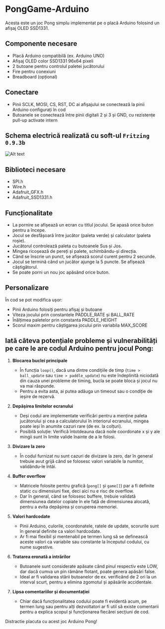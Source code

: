 # PongGame-Arduino 

Acesta este un joc Pong simplu implementat pe o placă Arduino folosind un afișaj OLED SSD1331.

## Componente necesare

- Placă Arduino compatibilă (ex. Arduino UNO)
- Afișaj OLED color SSD1331 96x64 pixeli
- 2 butoane pentru controlul paletei jucătorului
- Fire pentru conexiuni
- Breadboard (opțional)

## Conectare

- Pinii SCLK, MOSI, CS, RST, DC ai afișajului se conectează la pinii Arduino configurați în cod
- Butoanele se conectează între pinii digitali 2 și 3 și GND, cu rezistențe pull-up activate intern

## Schema electrică realizată cu soft-ul `Fritzing 0.9.3b`

![Alt text](URL "https://github.com/ionescuionut1708/PongGame-Arduino/blob/main/Schema%20electrica.png")

## Biblioteci necesare

- SPI.h
- Wire.h 
- Adafruit_GFX.h
- Adafruit_SSD1331.h

## Funcționalitate

- La pornire se afișează un ecran cu titlul jocului. Se apasă orice buton pentru a începe.
- Jocul se desfășoară între jucător (paleta verde) și calculator (paleta roșie). 
- Jucătorul controlează paleta cu butoanele Sus și Jos.
- Mingea ricoșează de pereți și palete, schimbându-și direcția.
- Când se înscrie un punct, se afișează scorul curent pentru 2 secunde.
- Jocul se termină când un jucător ajunge la 5 puncte. Se afișează câștigătorul.
- Se poate porni un nou joc apăsând orice buton.

## Personalizare

În cod se pot modifica ușor:
- Pinii Arduino folosiți pentru afișaj și butoane  
- Viteza jocului prin constantele PADDLE_RATE și BALL_RATE
- Înălțimea paletelor prin constanta PADDLE_HEIGHT
- Scorul maxim pentru câștigarea jocului prin variabila MAX_SCORE

## Iată câteva potențiale probleme și vulnerabilități pe care le are codul Arduino pentru jocul Pong:

1. **Blocarea buclei principale**
   - În funcția `loop()`, dacă una dintre condițiile de timp (`time > ball_update` sau `time > paddle_update`) nu este îndeplinită niciodată din cauza unei probleme de timing, bucla se poate bloca și jocul nu va mai răspunde.
   - Pentru a evita asta, ai putea adăuga un timeout sau o condiție de ieșire de rezervă.

2. **Depășirea limitelor ecranului**
   - Deși codul are implementate verificări pentru a menține paleta jucătorului și cea a calculatorului în interiorul ecranului, mingea poate ieși în anumite cazuri rare (de ex. la colțuri).
   - Posibilă soluție: Verifică întotdeauna dacă noile coordonate x și y ale mingii sunt în limite valide înainte de a le folosi.

3. **Divizare la zero**
   - În codul furnizat nu sunt cazuri de divizare la zero, dar în general trebuie avut grijă când se folosesc valori variabile la numitor, validându-le întâi.

4. **Buffer overflow**
   - Matricele folosite pentru grafică (`pong[]` și `game[]`) par a fi definite static cu dimensiuni fixe, deci aici nu e risc de overflow.
   - Dar în general, când se folosesc buffere, trebuie validată dimensiunea datelor copiate în ele față de dimensiunea alocată, pentru a evita depășirea și coruperea memoriei.

5. **Valori hardcodate**
   - Pinii Arduino, culorile, coordonatele, ratele de update, scorurile sunt în general definite ca valori hardcodate. 
   - Ar fi mai flexibil și mentenabil pe termen lung să se definească aceste valori ca variabile sau constante la începutul codului, cu nume sugestive.

6. **Tratarea eronată a intrărilor**
   - Butoanele sunt considerate apăsate când pinul respectiv este LOW, dar dacă cumva un pin rămâne flotant, poate genera apăsări false.
   - Ideal ar fi validarea stării butoanelor de ex. verificând de 2 ori la un interval scurt, pentru a elimina zgomotul și apăsările accidentale.

7. **Lipsa comentariilor și documentației**
   - Chiar dacă funcționalitatea codului poate fi evidentă acum, pe termen lung sau pentru alți dezvoltatori ar fi util să existe comentarii pentru a explica scopul și funcționarea fiecărei secțiuni de cod.

Distractie placuta cu acest joc Arduino Pong!
